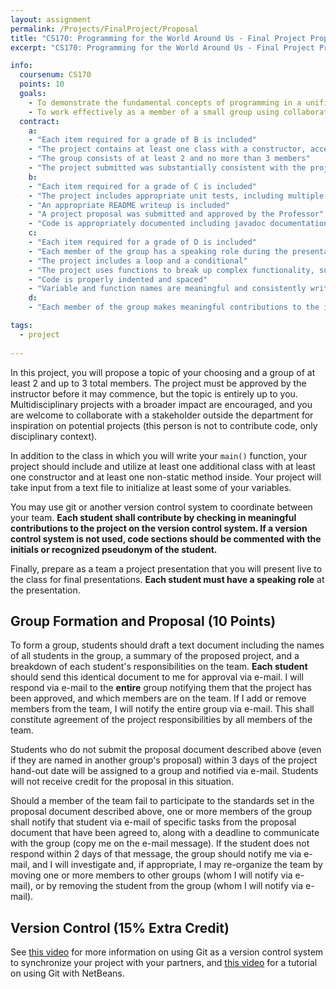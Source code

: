 ```yaml
---
layout: assignment
permalink: /Projects/FinalProject/Proposal
title: "CS170: Programming for the World Around Us - Final Project Proposal"
excerpt: "CS170: Programming for the World Around Us - Final Project Proposal"

info:
  coursenum: CS170
  points: 10
  goals:
    - To demonstrate the fundamental concepts of programming in a unified project
    - To work effectively as a member of a small group using collaborative tools for software development
  contract:
    a: 
    - "Each item required for a grade of B is included"
    - "The project contains at least one class with a constructor, accessor/mutator functions, and private variables"
    - "The group consists of at least 2 and no more than 3 members"
    - "The project submitted was substantially consistent with the project proposed to and approved by the Professor"
    b:
    - "Each item required for a grade of C is included"
    - "The project includes appropriate unit tests, including multiple tests for each function as required to demonstrate functionality with boundary case inputs"
    - "An appropriate README writeup is included"
    - "A project proposal was submitted and approved by the Professor"
    - "Code is appropriately documented including javadoc documentation for each function"
    c:
    - "Each item required for a grade of D is included"
    - "Each member of the group has a speaking role during the presentation"
    - "The project includes a loop and a conditional"
    - "The project uses functions to break up complex functionality, such that the main function is relatively small in size and scope"
    - "Code is properly indented and spaced"
    - "Variable and function names are meaningful and consistently written in terms of character case"
    d:
    - "Each member of the group makes meaningful contributions to the implementation of the project, demonstrated through version control commits or comments in the code"

tags:
  - project
  
---
```


In this project, you will propose a topic of your choosing and a group of at least 2 and up to 3 total members.  The project must be approved by the instructor before it may commence, but the topic is entirely up to you.  Multidisciplinary projects with a broader impact are encouraged, and you are welcome to collaborate with a stakeholder outside the department for inspiration on potential projects (this person is not to contribute code, only disciplinary context).

In addition to the class in which you will write your `main()` function, your project should include and utilize at least one additional class with at least one constructor and at least one non-static method inside.  Your project will take input from a text file to initialize at least some of your variables.

You may use git or another version control system to coordinate between your team.  **Each student shall contribute by checking in meaningful contributions to the project on the version control system.  If a version control system is not used, code sections should be commented with the initials or recognized pseudonym of the student.**

Finally, prepare as a team a project presentation that you will present live to the class for final presentations.  **Each student must have a speaking role** at the presentation.

## Group Formation and Proposal (10 Points)

To form a group, students should draft a text document including the names of all students in the group, a summary of the proposed project, and a breakdown of each student's responsibilities on the team.  **Each student** should send this identical document to me for approval via e-mail.  I will respond via e-mail to the **entire** group notifying them that the project has been approved, and which members are on the team.  If I add or remove members from the team, I will notify the entire group via e-mail.  This shall constitute agreement of the project responsibilities by all members of the team.

Students who do not submit the proposal document described above (even if they are named in another group's proposal) within 3 days of the project hand-out date will be assigned to a group and notified via e-mail.  Students will not receive credit for the proposal in this situation.

Should a member of the team fail to participate to the standards set in the proposal document described above, one or more members of the group shall notify that student via e-mail of specific tasks from the proposal document that have been agreed to, along with a deadline to communicate with the group (copy me on the e-mail message).  If the student does not respond within 2 days of that message, the group should notify me via e-mail, and I will investigate and, if appropriate, I may re-organize the team by moving one or more members to other groups (whom I will notify via e-mail), or by removing the student from the group (whom I will notify via e-mail).  

## Version Control (15% Extra Credit)

See [this video](../Modules/Github/Module) for more information on using Git as a version control system to synchronize your project with your partners, and [this video](https://www.youtube.com/watch?v=5rgp8HkRTzc) for a tutorial on using Git with NetBeans.

